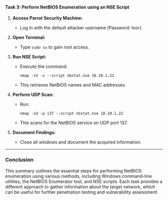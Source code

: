 #### Task 3: Perform NetBIOS Enumeration using an NSE Script

1. **Access Parrot Security Machine:**
   - Log in with the default attacker username (Password: toor).

2. **Open Terminal:**
   - Type `sudo su` to gain root access.

3. **Run NSE Script:**
   - Execute the command:
     ```
     nmap -sV -v --script nbstat.nse 10.10.1.22
     ```
   - This retrieves NetBIOS names and MAC addresses.

4. **Perform UDP Scan:**
   - Run:
     ```
     nmap -sU -p 137 --script nbstat.nse 10.10.1.22
     ```
   - This scans for the NetBIOS service on UDP port 137.

5. **Document Findings:**
   - Close all windows and document the acquired information.

---

### Conclusion
This summary outlines the essential steps for performing NetBIOS enumeration using various methods, including Windows command-line utilities, the NetBIOS Enumerator tool, and NSE scripts. Each task provides a different approach to gather information about the target network, which can be useful for further penetration testing and vulnerability assessment.